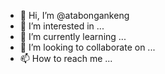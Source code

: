 - 👋 Hi, I’m @atabongankeng
- 👀 I’m interested in ...
- 🌱 I’m currently learning ...
- 💞️ I’m looking to collaborate on ...
- 📫 How to reach me ...

<!---
atabongankeng/atabongankeng is a ✨ special ✨ repository because its `README.md` (this file) appears on your GitHub profile.
You can click the Preview link to take a look at your changes.
--->
